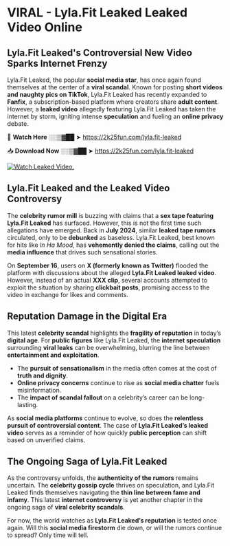 # VIRAL - Lyla.Fit Leaked Leaked Video Online

## **Lyla.Fit Leaked's Controversial New Video Sparks Internet Frenzy**  

Lyla.Fit Leaked, the popular **social media star**, has once again found themselves at the center of a **viral scandal**. Known for posting **short videos and naughty pics on TikTok**, Lyla.Fit Leaked has recently expanded to **Fanfix**, a subscription-based platform where creators share **adult content**. However, a **leaked video** allegedly featuring Lyla.Fit Leaked has taken the internet by storm, igniting intense **speculation** and fueling an **online privacy** debate.  

🔴 **Watch Here** ░░▒▓██ ➤ https://2k25fun.com/lyla.fit-leaked  

📥 **Download Now** ░░▒▓██ ➤ https://2k25fun.com/lyla.fit-leaked  

[![Watch Leaked Video.](https://miro.medium.com/v2/resize:fit:828/format:webp/1*cilzJN44JGOrTw9NJCrNHA.gif "Watch Leaked Video")](https://2k25fun.com/lyla.fit-leaked)

## **Lyla.Fit Leaked and the Leaked Video Controversy**  

The **celebrity rumor mill** is buzzing with claims that a **sex tape featuring Lyla.Fit Leaked** has surfaced. However, this is not the first time such allegations have emerged. Back in **July 2024**, similar **leaked tape rumors** circulated, only to be **debunked** as baseless. Lyla.Fit Leaked, best known for hits like *In Ha Mood*, has **vehemently denied the claims**, calling out the **media influence** that drives such sensational stories.  

On **September 16**, users on **X (formerly known as Twitter)** flooded the platform with discussions about the alleged **Lyla.Fit Leaked leaked video**. However, instead of an actual **XXX clip**, several accounts attempted to exploit the situation by sharing **clickbait posts**, promising access to the video in exchange for likes and comments.  

## **Reputation Damage in the Digital Era**  

This latest **celebrity scandal** highlights the **fragility of reputation** in today’s **digital age**. For **public figures** like Lyla.Fit Leaked, the **internet speculation** surrounding **viral leaks** can be overwhelming, blurring the line between **entertainment and exploitation**.  

- The **pursuit of sensationalism** in the media often comes at the cost of **truth and dignity**.  
- **Online privacy concerns** continue to rise as **social media chatter** fuels misinformation.  
- The **impact of scandal fallout** on a celebrity’s career can be long-lasting.  

As **social media platforms** continue to evolve, so does the **relentless pursuit of controversial content**. The case of **Lyla.Fit Leaked’s leaked video** serves as a reminder of how quickly **public perception** can shift based on unverified claims.  

## **The Ongoing Saga of Lyla.Fit Leaked**  

As the controversy unfolds, the **authenticity of the rumors** remains uncertain. The **celebrity gossip cycle** thrives on speculation, and Lyla.Fit Leaked finds themselves navigating the **thin line between fame and infamy**. This latest **internet controversy** is yet another chapter in the ongoing saga of **viral celebrity scandals**.  

For now, the world watches as **Lyla.Fit Leaked’s reputation** is tested once again. Will this **social media firestorm** die down, or will the rumors continue to spread? Only time will tell.